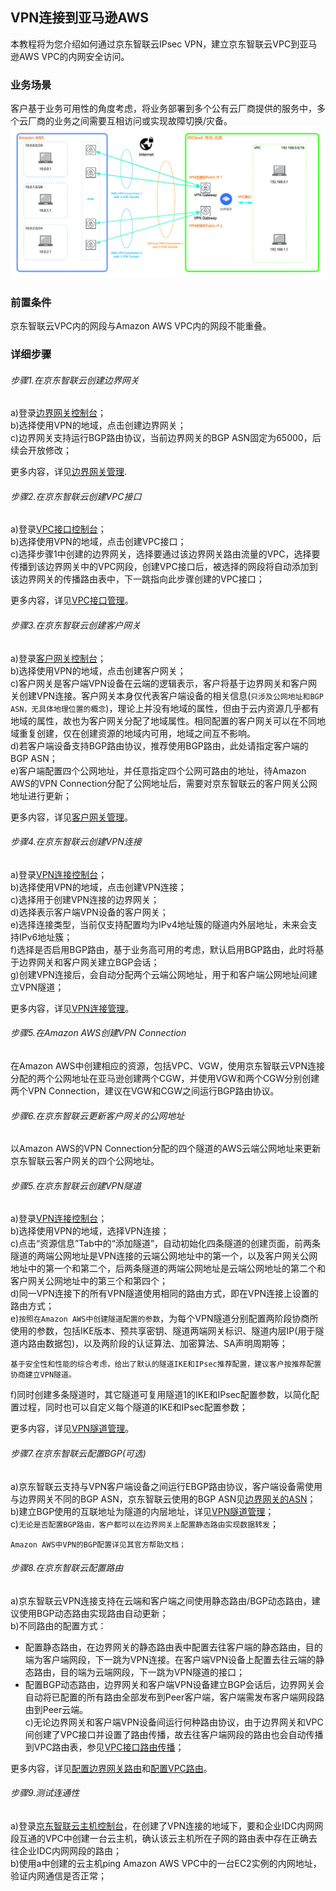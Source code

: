 ## VPN连接到亚马逊AWS
本教程将为您介绍如何通过京东智联云IPsec VPN，建立京东智联云VPC到亚马逊AWS VPC的内网安全访问。

### 业务场景
客户基于业务可用性的角度考虑，将业务部署到多个公有云厂商提供的服务中，多个云厂商的业务之间需要互相访问或实现故障切换/灾备。<br />
![](../../../../image/Networking/VPN/Best-Practices/connection-with-amazon.png)

### 前置条件
京东智联云VPC内的网段与Amazon AWS VPC内的网段不能重叠。

### 详细步骤
###### 步骤1.在京东智联云创建边界网关

a)登录[边界网关控制台](https://cns-console.jdcloud.com/host/borderGateway/list)；  <br />
b)选择使用VPN的地域，点击创建边界网关；<br />
c)边界网关支持运行BGP路由协议，当前边界网关的BGP ASN固定为65000，后续会开放修改；<br />

更多内容，详见[边界网关管理](../Operation-Guide/Border-Gateway-Management/Border-Gateway-Configuration.md).

###### 步骤2.在京东智联云创建VPC接口
a)登录[VPC接口控制台](https://cns-console.jdcloud.com/host/vpcAttachment/list)；  <br />
b)选择使用VPN的地域，点击创建VPC接口；<br />
c)选择步骤1中创建的边界网关，选择要通过该边界网关路由流量的VPC，选择要传播到该边界网关中的VPC网段，创建VPC接口后，被选择的网段将自动添加到该边界网关的传播路由表中，下一跳指向此步骤创建的VPC接口；<br />

更多内容，详见[VPC接口管理](../Operation-Guide/Border-Gateway-Management/VPC-Attachment-Configuration.md)。

###### 步骤3.在京东智联云创建客户网关
a)登录[客户网关控制台](https://cns-console.jdcloud.com/host/customerGateway/list)；  <br />
b)选择使用VPN的地域，点击创建客户网关；<br />
c)客户网关是客户端VPN设备在云端的逻辑表示，客户将基于边界网关和客户网关创建VPN连接。客户网关本身仅代表客户端设备的相关信息(``只涉及公网地址和BGP ASN，无具体地理位置的概念``)，理论上并没有地域的属性，但由于云内资源几乎都有地域的属性，故也为客户网关分配了地域属性。相同配置的客户网关可以在不同地域重复创建，仅在创建资源的地域内可用，地域之间互不影响。<br />
d)若客户端设备支持BGP路由协议，推荐使用BGP路由，此处请指定客户端的BGP ASN；<br />
e)客户端配置四个公网地址，并任意指定四个公网可路由的地址，待Amazon AWS的VPN Connection分配了公网地址后，需要对京东智联云的客户网关公网地址进行更新；<br />

更多内容，详见[客户网关管理](../Operation-Guide/Customer-Gateway-Management/Customer-Gateway-Configuration.md)。

###### 步骤4.在京东智联云创建VPN连接
a)登录[VPN连接控制台](https://cns-console.jdcloud.com/host/vpnConnection/list)；  <br />
b)选择使用VPN的地域，点击创建VPN连接；<br />
c)选择用于创建VPN连接的边界网关；<br />
d)选择表示客户端VPN设备的客户网关；<br />
e)选择连接类型，当前仅支持配置均为IPv4地址簇的隧道内外层地址，未来会支持IPv6地址簇；<br />
f)选择是否启用BGP路由，基于业务高可用的考虑，默认启用BGP路由，此时将基于边界网关和客户网关建立BGP会话；<br />
g)创建VPN连接后，会自动分配两个云端公网地址，用于和客户端公网地址间建立VPN隧道；<br />

更多内容，详见[VPN连接管理](../Operation-Guide/VPN-Connection-Management/VPN-Connection-Configuration.md)。

###### 步骤5.在Amazon AWS创建VPN Connection
在Amazon AWS中创建相应的资源，包括VPC、VGW，使用京东智联云VPN连接分配的两个公网地址在亚马逊创建两个CGW，并使用VGW和两个CGW分别创建两个VPN Connection，建议在VGW和CGW之间运行BGP路由协议。

###### 步骤6.在京东智联云更新客户网关的公网地址
以Amazon AWS的VPN Connection分配的四个隧道的AWS云端公网地址来更新京东智联云客户网关的四个公网地址。

###### 步骤5.在京东智联云创建VPN隧道
a)登录[VPN连接控制台](https://cns-console.jdcloud.com/host/vpnConnection/list)；  <br />
b)选择使用VPN的地域，选择VPN连接；<br />
c)点击“资源信息”Tab中的“添加隧道”，自动初始化四条隧道的创建页面，前两条隧道的两端公网地址是VPN连接的云端公网地址中的第一个，以及客户网关公网地址中的第一个和第二个，后两条隧道的两端公网地址是云端公网地址的第二个和客户网关公网地址中的第三个和第四个； <br />
d)同一VPN连接下的所有VPN隧道使用相同的路由方式，即在VPN连接上设置的路由方式；<br />
e)``按照在Amazon AWS中创建隧道配置的参数``，为每个VPN隧道分别配置两阶段协商所使用的参数，包括IKE版本、预共享密钥、隧道两端网关标识、隧道内层IP(用于隧道内路由数据包)，以及两阶段的认证算法、加密算法、SA声明周期等；<br />
```
基于安全性和性能的综合考虑，给出了默认的隧道IKE和IPsec推荐配置，建议客户按推荐配置协商建立VPN隧道。
```
f)同时创建多条隧道时，其它隧道可复用隧道1的IKE和IPsec配置参数，以简化配置过程，同时也可以自定义每个隧道的IKE和IPsec配置参数；<br />

更多内容，详见[VPN隧道管理](../Operation-Guide/VPN-Connection-Management/VPN-Tunnel-Configuration.md)。

###### 步骤7.在京东智联云配置BGP(可选)
a)京东智联云支持与VPN客户端设备之间运行EBGP路由协议，客户端设备需使用与边界网关不同的BGP ASN，京东智联云使用的BGP ASN见[边界网关的ASN](../Operation-Guide/Border-Gateway-Management/Border-Gateway-Configuration.md)；<br />
b)建立BGP使用的互联地址为隧道的内层地址，详见[VPN隧道管理](../Operation-Guide/VPN-Connection-Management/VPN-Tunnel-Configuration.md)；<br />
c)``无论是否配置BGP路由，客户都可以在边界网关上配置静态路由实现数据转发``；<br />

```
Amazon AWS中VPN的BGP配置详见其官方帮助文档；
```

###### 步骤8.在京东智联云配置路由
a)京东智联云VPN连接支持在云端和客户端之间使用静态路由/BGP动态路由，建议使用BGP动态路由实现路由自动更新；<br />
b)不同路由的配置方式：<br />
  * 配置静态路由，在边界网关的静态路由表中配置去往客户端的静态路由，目的端为客户端网段，下一跳为VPN连接。在客户端VPN设备上配置去往云端的静态路由，目的端为云端网段，下一跳为VPN隧道的接口；<br />
  * 配置BGP动态路由，边界网关和客户端VPN设备建立BGP会话后，边界网关会自动将已配置的所有路由全部发布到Peer客户端，客户端需发布客户端网段路由到Peer云端。<br />
c)无论边界网关和客户端VPN设备间运行何种路由协议，由于边界网关和VPC间创建了VPC接口并设置了路由传播，故去往客户端网段的路由也会自动传播到VPC路由表，参见[VPC接口路由传播](https://docs.jdcloud.com/cn/direct-connection/vpc-interface-features)；<br />

更多内容，详见[配置边界网关路由](../Operation-Guide/Route-Management/Border-Gateway-Route-Configuration.md)和[配置VPC路由](../Operation-Guide/Route-Management/VPC-Route-Configuration.md)。

###### 步骤9.测试连通性
a)登录[京东智联云主机控制台](https://cns-console.jdcloud.com/host/compute/list)，在创建了VPN连接的地域下，要和企业IDC内网网段互通的VPC中创建一台云主机，确认该云主机所在子网的路由表中存在正确去往企业IDC内网网段的路由；  <br />
b)使用a中创建的云主机ping Amazon AWS VPC中的一台EC2实例的内网地址，验证内网通信是否正常；<br />

